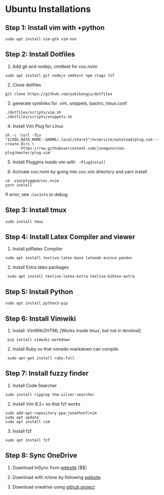 # Ubuntu Installations

## Step 1: Install vim with +python 

`` sudo apt install vim-gtk vim-nox ``

## Step 2: Install Dotfiles

1) Add git and nodejs, cmdtest for coc.nvim

`` sudo apt install git nodejs cmdtest npm ctags fzf ``

2) Clone dotfiles

`` git clone https://github.com/yukikongju/dotfiles ``

3) generate symlinks for .vim, snippets, bashrc, tmux.conf

```
./dotfiles/scripts/vim.sh 
./dotfiles/scripts/snippets.sh 

```

4) Install Vim Plug for Linux

```
sh -c 'curl -fLo "${XDG_DATA_HOME:-$HOME/.local/share}"/nvim/site/autoload/plug.vim --create-dirs \
       https://raw.githubusercontent.com/junegunn/vim-plug/master/plug.vim' 
```
       
5) Install Pluggins inside vim with `` :PlugInstall``

6) Activate coc.nvim by going into coc.vim directory and yarn install

```
cd .vim/plugged/coc.nvim
yarn install
```

If error, see `` :CocInfo `` to debug


## Step 3: Install tmux

`` sudo install tmux ``

## Step 4: Install Latex Compiler and viewer

1) Install pdflatex Compiler

`` sudo apt install texlive-latex-base latexmk evince pandoc ``

2) Install Extra latex packages

`` sudo apt install texlive-latex-extra texlive-bibtex-extra``

## Step 5: Install Python 

`` sudo apt install python3-pip ``

## Step 6: Install Vimwiki

1) Install :VimWiki2HTML [Works inside tmux, but not in terminal]

`` pip install vimwiki-markdown``

2) Install Ruby so that vimwiki-markdown can compile

`` sudo apt-get install ruby-full``

## Step 7: Install fuzzy finder 

1) Install Code Searcher

`` sudo install ripgrep the-silver-searcher ``

2) Install Vim 8.2+ so that fzf works

```
sudo add-apt-repository ppa:jonathonf/vim
sudo apt update
sudo apt install vim
```


3) Install fzf

```
sudo apt install fzf
```

## Step 8: Sync OneDrive

1) Download InSync from [website](https://www.insynchq.com/i/onedrive-linux) [$$]

1) Download with rclone by following [website](https://itsfoss.com/use-onedrive-linux-rclone/)
1) Download onedrive using [github project](https://www.linuxuprising.com/2020/02/how-to-keep-onedrive-in-sync-with.html)

